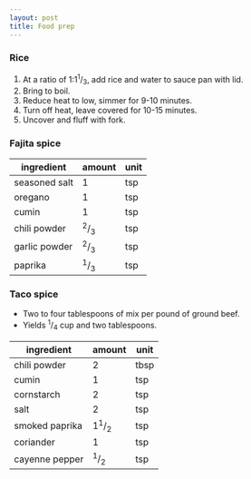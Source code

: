 ```yaml
---
layout: post
title: Food prep 
---
```


### Rice
  1. At a ratio of 1:1<sup>1</sup>/<sub>3</sub>, add rice and water to sauce pan with lid.
  2. Bring to boil.
  3. Reduce heat to low, simmer for 9-10 minutes.
  4. Turn off heat, leave covered for 10-15 minutes.
  5. Uncover and fluff with fork.

### Fajita spice

| ingredient | amount | unit |
| - | - | - |
| seasoned salt | 1                         | tsp  |
| oregano       | 1                         | tsp  |
| cumin         | 1                         | tsp  |
| chili powder  | <sup>2</sup>/<sub>3</sub> | tsp  |
| garlic powder | <sup>2</sup>/<sub>3</sub> | tsp  |
| paprika       | <sup>1</sup>/<sub>3</sub> | tsp  |


### Taco spice

- Two to four tablespoons of mix per pound of ground beef.
- Yields <sup>1</sup>/<sub>4</sub> cup and two tablespoons.

| ingredient | amount | unit |
| - | - | - |
| chili powder   | 2                          | tbsp |
| cumin          | 1                          | tsp  |
| cornstarch     | 2                          | tsp  |
| salt           | 2                          | tsp  |
| smoked paprika | 1<sup>1</sup>/<sub>2</sub> | tsp  |
| coriander      | 1                          | tsp  |
| cayenne pepper | <sup>1</sup>/<sub>2</sub>  | tsp  |
